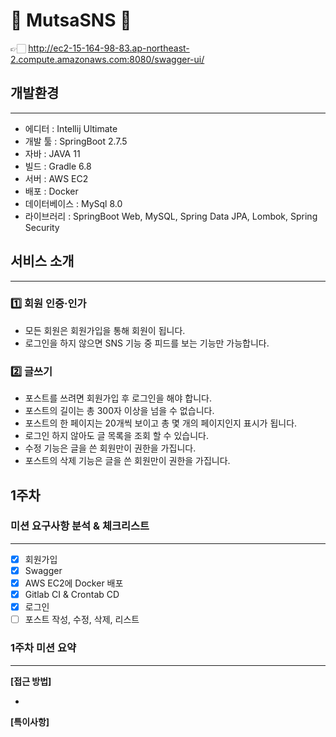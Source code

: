 # 🦁 MutsaSNS 🦁

👉🏻 http://ec2-15-164-98-83.ap-northeast-2.compute.amazonaws.com:8080/swagger-ui/

## 개발환경

---

- 에디터 : Intellij Ultimate
- 개발 툴 : SpringBoot 2.7.5
- 자바 : JAVA 11
- 빌드 : Gradle 6.8
- 서버 : AWS EC2
- 배포 : Docker
- 데이터베이스 : MySql 8.0
- 라이브러리 : SpringBoot Web, MySQL, Spring Data JPA, Lombok, Spring Security

## 서비스 소개

---

### 1️⃣ 회원 인증·인가

- 모든 회원은 회원가입을 통해 회원이 됩니다.
- 로그인을 하지 않으면 SNS 기능 중 피드를 보는 기능만 가능합니다.

[//]: # (- 로그인한 회원은 글쓰기, 수정, 댓글, 좋아요, 알림 기능이 가능합니다.)

### 2️⃣ 글쓰기

- 포스트를 쓰려면 회원가입 후 로그인을 해야 합니다.
- 포스트의 길이는 총 300자 이상을 넘을 수 없습니다.
- 포스트의 한 페이지는 20개씩 보이고 총 몇 개의 페이지인지 표시가 됩니다.
- 로그인 하지 않아도 글 목록을 조회 할 수 있습니다.
- 수정 기능은 글을 쓴 회원만이 권한을 가집니다.
- 포스트의 삭제 기능은 글을 쓴 회원만이 권한을 가집니다.

[//]: # (### 3️⃣ 피드)

[//]: # ()
[//]: # (- 로그인 한 회원은 자신이 작성한 글 목록을 볼 수 있습니다.)

[//]: # ()
[//]: # (### 4️⃣ 댓글)

[//]: # ()
[//]: # (- 댓글은 회원만이 권한을 가집니다.)

[//]: # (- 글의 길이는 총 100자 이상을 넘을 수 없습니다.)

[//]: # (- 회원은 다수의 댓글을 달 수 있습니다.)

[//]: # ()
[//]: # (### 5️⃣ 좋아요)

[//]: # ()
[//]: # (- 좋아요는 회원만 권한을 가집니다.)

[//]: # (- 좋아요 기능은 취소가 가능합니다.)

[//]: # ()
[//]: # (### 6️⃣ 알림)

[//]: # ()
[//]: # (- 알림은 회원이 자신이 쓴 글에 대해 다른회원의 댓글을 올리거나 좋아요시 받는 기능입니다.)

[//]: # (- 알림 목록에서 자신이 쓴 글에 달린 댓글과 좋아요를 확인할 수 있습니다.)

## 1주차
### 미션 요구사항 분석 & 체크리스트

---

- [x] 회원가입
- [x] Swagger
- [x] AWS EC2에 Docker 배포
- [x] Gitlab CI & Crontab CD
- [x] 로그인
- [ ] 포스트 작성, 수정, 삭제, 리스트

### 1주차 미션 요약

---

**[접근 방법]**

- 

**[특이사항]**
